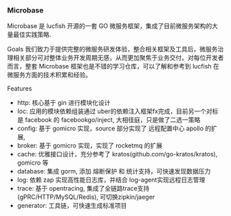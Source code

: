 


### Microbase
Microbase 是 lucfish 开源的一套 GO 微服务框架，集成了目前微服务架构的大量最佳实践策略.

Goals
我们致力于提供完整的微服务研发体验，整合相关框架及工具后，微服务治理相关部分可对整体业务开发周期无感，从而更加聚焦于业务交付。对每位开发者而言，整套 Microbase 框架也是不错的学习仓库，可以了解和参考到 lucfish 在微服务方面的技术积累和经验。

Features

* http: 核心基于 gin 进行模块化设计
* Ioc: 应用的模块依赖组装通过 uber的依赖注入框架fx完成，目前另一个对标是 facebook 的 facebookgo/inject, 大相径庭，只是做了二选一策略
* config: 基于 gomicro 实现，source 部分实现了 远程配置中心 apollo 的扩展,
* broker: 基于 gomicro 实现，实现了 rocketmq 的扩展
* cache: 优雅接口设计，充分参考了 kratos(github.com/go-kratos/kratos), gomicro 等
* database: 集成 gorm, 添加 熔断保护 和 统计支持，可快速发现数据压力
* log: 依赖 zap 实现高性能日志库，并结合 log-agent实现远程日志管理
* trace: 基于 opentracing, 集成了全链路trace支持 (gPRC/HTTP/MySQL/Redis), 可切换zipkin/jaeger
* generator: 工具链，可快速生成标准项目

